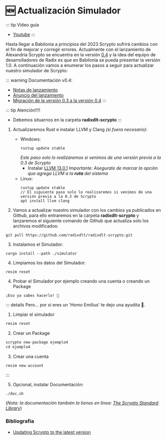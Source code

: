 # 🆕 Actualización Simulador

::: tip Vídeo guía
- [Youtube](https://youtu.be/r00ED28ejAI)
:::

Hasta llegar a Babilonia a principios del 2023 Scrypto sufrirá cambios con el fin de mejorar y corregir errores. Actualmente con el lanzamiento de Alexandria Scrypto se encuentra en la versión [0.4](https://github.com/radixdlt/radixdlt-scrypto/releases/tag/v0.4.0) y la idea del equipo de desarrolladores de Radix es que en Babilonia se pueda presentar la versión 1.0. A continuación vamos a enumerar los pasos a seguir para actualizar nuestro simulador de Scrypto:

::: warning Documentación v0.4:
- [Notas de lanzamiento](https://docs.radixdlt.com/main/scrypto/release_notes/v0_4.html)
- [Anuncio del lanzamiento](https://www.radixdlt.com/post/scrypto-v0-4-released)
- [Migración de la versión 0.3 a la versión 0.4](https://docs.radixdlt.com/main/scrypto/release_notes/migrating_from_0.3_to_0.4.html)
:::

::: tip Atención!!!!
- Debemos situarnos en la carpeta **radixdlt-scrypto**
:::

1. Actualizaremos Rust e instalar LLVM y Clang *(si fuera necesario)*:
    - Windows:
        ```
        rustup update stable
        ```
        *Este paso solo lo realizaremos si venimos de una versión previa a la 0.3 de Scrypto*
        - Instalar [LLVM 13.0.1](https://github.com/llvm/llvm-project/releases/download/llvmorg-13.0.1/LLVM-13.0.1-win64.exe) *Importante:  Asegurate de marcar la opción que agrega LLVM a la **ruta** del sistema*
    - Linux:
        ```
        rustup update stable
        // El siguiente paso solo lo realizaremos si venimos de una versión previa a la 0.3 de Scrypto
        apt install llvm clang
        ```


2. Vamos a actualizar nuestro simulador con los cambios ya publicados en Github, para ello entraremos en la carpeta **radixdlt-scrypto** y lanzaremos el siguiente comando de Github que actualiza solo los archivos modificados:

```
git pull https://github.com/radixdlt/radixdlt-scrypto.git
```

3. Instalamos el Simulador:
```
cargo install --path ./simulator
```

4. Limpiamos los datos del Simulador:
```
resim reset
```

4. Probar el Simulador por ejemplo creando una cuenta o creando un Package
```
¡Eso ya sabes hacerlo! 🤭
```
::: details Pero... por si eres un 'Homo Emilius' te dejo una ayudita 🙈.
1. Limpiar el simulador
```rust
resim reset
```
2. Crear un Package
```rust
scrypto new-package ejemplo4
cd ejemplo4
```
3. Crear una cuenta
```rust
resim new-account
```
:::

5. Opcional, instalar Documentación:
```
./doc.sh
```
(*Nota: la documentación también la tienes en linea: [The Scrypto Standard Library](https://radixdlt.github.io/radixdlt-scrypto/scrypto/index.html)*)

### Bibliografia
- [Updating Scrypto to the latest version](https://docs.radixdlt.com/main/scrypto/getting-started/updating-scrypto.html)